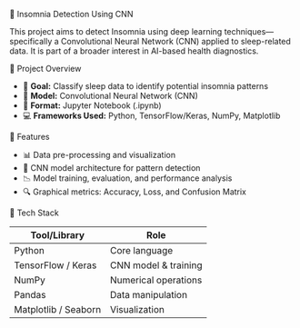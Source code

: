 🧠 Insomnia Detection Using CNN

This project aims to detect Insomnia using deep learning techniques—specifically a Convolutional Neural Network (CNN) applied to sleep-related data. 
It is part of a broader interest in AI-based health diagnostics.



📌 Project Overview

- 🧬 **Goal:** Classify sleep data to identify potential insomnia patterns
- 🧠 **Model:** Convolutional Neural Network (CNN)
- 📝 **Format:** Jupyter Notebook (.ipynb)
- 💻 **Frameworks Used:** Python, TensorFlow/Keras, NumPy, Matplotlib


🚀 Features

- 📊 Data pre-processing and visualization
- 🧠 CNN model architecture for pattern detection
- 📉 Model training, evaluation, and performance analysis
- 🔍 Graphical metrics: Accuracy, Loss, and Confusion Matrix



🧰 Tech Stack

| Tool/Library     | Role                    |
|------------------|-------------------------|
| Python           | Core language           |
| TensorFlow / Keras | CNN model & training   |
| NumPy            | Numerical operations    |
| Pandas           | Data manipulation       |
| Matplotlib / Seaborn | Visualization       |



